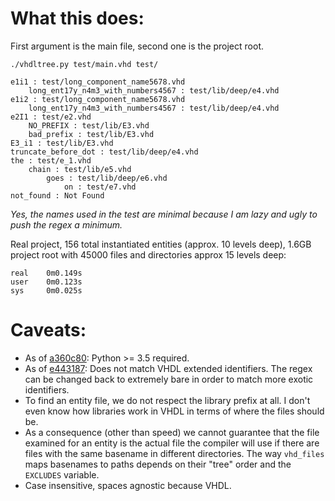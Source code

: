 # What this does:
First argument is the main file, second one is the project root.

`./vhdltree.py test/main.vhd test/`
```
e1i1 : test/long_component_name5678.vhd
    long_ent17y_n4m3_with_numbers4567 : test/lib/deep/e4.vhd
e1i2 : test/long_component_name5678.vhd
    long_ent17y_n4m3_with_numbers4567 : test/lib/deep/e4.vhd
e2I1 : test/e2.vhd
    NO_PREFIX : test/lib/E3.vhd
    bad_prefix : test/lib/E3.vhd
E3_i1 : test/lib/E3.vhd
truncate_before_dot : test/lib/deep/e4.vhd
the : test/e_1.vhd
    chain : test/lib/e5.vhd
        goes : test/lib/deep/e6.vhd
            on : test/e7.vhd
not_found : Not Found
```

*Yes, the names used in the test are minimal because I am lazy and ugly to push the regex a minimum.*

Real project, 156 total instantiated entities (approx. 10 levels deep), 1.6GB project root with 45000 files and directories approx 15 levels deep:
```
real    0m0.149s
user    0m0.123s
sys     0m0.025s
```

# Caveats:
* As of [a360c80](https://github.com/nathdwek/vhdltree/commit/a360c80ef496e0f71a81545485b1524ceee8b0d6): Python >= 3.5 required.
* As of [e443187](https://github.com/nathdwek/vhdltree/commit/e443187c79cf45b9bcbb49cdf3527d8df034ba2b): Does not match VHDL extended identifiers. The regex can be changed back to extremely bare in order to match more exotic identifiers.
* To find an entity file, we do not respect the library prefix at all. I don't even know how libraries work in VHDL in terms of where the files should be.
* As a consequence (other than speed) we cannot guarantee that the file examined for an entity is the actual file the compiler will use if there are files with the same basename in different directories. The way `vhd_files` maps basenames to paths depends on their "tree" order and the `EXCLUDES` variable.
* Case insensitive, spaces agnostic because VHDL.
